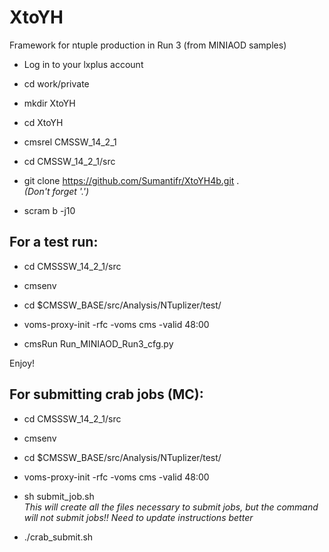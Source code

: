 # XtoYH

Framework for ntuple production in Run 3 (from MINIAOD samples)

- Log in to your lxplus account

- cd work/private

- mkdir XtoYH

- cd XtoYH

- cmsrel CMSSW_14_2_1 <br/>

- cd CMSSW_14_2_1/src

- git clone https://github.com/Sumantifr/XtoYH4b.git . <br/>
  *(Don't forget '.')*

- scram b -j10 

## For a test run: 

- cd CMSSSW_14_2_1/src

- cmsenv

- cd $CMSSW_BASE/src/Analysis/NTuplizer/test/

- voms-proxy-init -rfc -voms cms -valid 48:00

- cmsRun Run_MINIAOD_Run3_cfg.py

Enjoy!

## For submitting crab jobs (MC):

- cd CMSSSW_14_2_1/src

- cmsenv

- cd $CMSSW_BASE/src/Analysis/NTuplizer/test/

- voms-proxy-init -rfc -voms cms -valid 48:00

- sh submit_job.sh <br/>
  *This will create all the files necessary to submit jobs, but the command will not submit jobs!!*
   *Need to update instructions better* 

- ./crab_submit.sh
